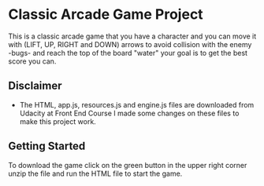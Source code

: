 # Classic Arcade Game Project

This is a classic arcade game that you have a character and you can move it with (LIFT, UP, RIGHT and DOWN) arrows to avoid collision with the enemy -bugs- and reach the top of the board "water" your goal is to get the best score you can.

## Disclaimer

- The HTML, app.js, resources.js and engine.js files are downloaded from Udacity at Front End Course I made some changes on these files to make this project work.

## Getting Started

To download the game click on the green button in the upper right corner unzip the file and run the HTML file to start the game. 
